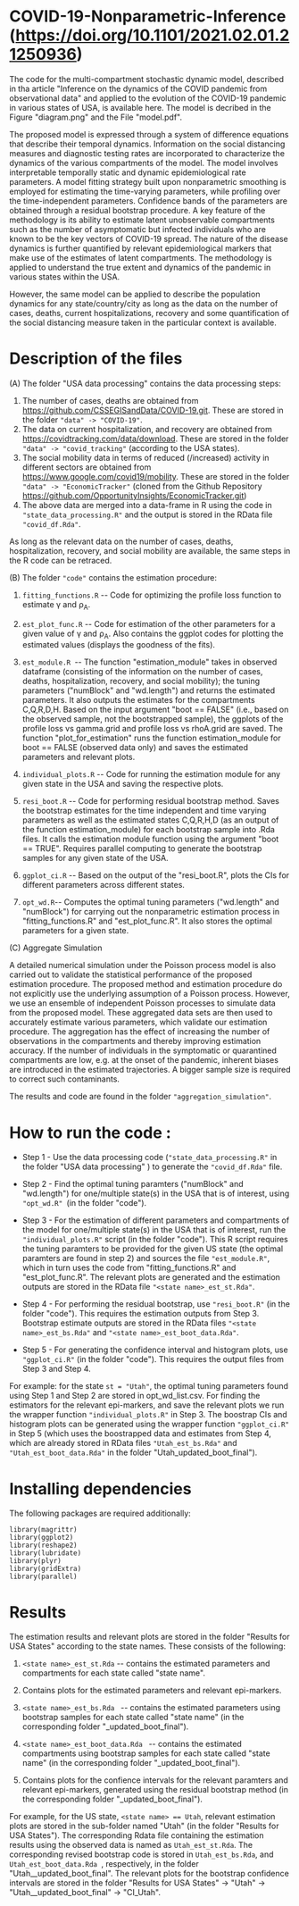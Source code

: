 # COVID-19-Nonparametric-Inference (https://doi.org/10.1101/2021.02.01.21250936)

The code for the multi-compartment stochastic dynamic model,
described in tha article "Inference on the dynamics of the COVID pandemic from observational data" and 
applied to the evolution of the COVID-19 pandemic in various states of USA, is available here. The model is decribed in the Figure "diagram.png" and the File "model.pdf".

The proposed  model is expressed through a system of difference equations that describe their temporal dynamics.
Information on the social distancing measures and diagnostic testing rates are incorporated to characterize the dynamics of the various compartments of the model.
The model involves interpretable temporally static and dynamic epidemiological rate parameters. 
A model fitting strategy built upon nonparametric smoothing is employed for estimating the time-varying parameters, while profiling over the time-independent parameters.
Confidence bands of the parameters are obtained through a residual bootstrap procedure. 
A key feature of the methodology is its ability to estimate latent unobservable compartments such as the number of asymptomatic but infected individuals who are known to be the key vectors of COVID-19 spread.
The nature of the disease dynamics is further quantified by relevant epidemiological markers that make use of the estimates of latent compartments.
The methodology is applied to understand the true extent and dynamics of the pandemic in various states within the USA. 

However, the same model can be applied to describe the population dynamics for any state/country/city as long as the data on the number of cases, deaths, current hospitalizations, recovery and some quantification of the social distancing measure taken in the particular context is available. 


# Description of the files

(A) The folder "USA data processing" contains the data processing steps: 

1. The number of cases, deaths are obtained from https://github.com/CSSEGISandData/COVID-19.git. These are stored in the folder ```"data" -> "COVID-19"```.
2. The data on current hospitalization, and recovery are obtained from https://covidtracking.com/data/download. These are stored in the folder ```"data" -> "covid_tracking"``` (according to the USA states).
3. The social mobility data in terms of reduced (/increased) activity in different sectors are obtained from https://www.google.com/covid19/mobility. 
These are stored in the folder ```"data" -> "EconomicTracker"``` (cloned from the Github Repository https://github.com/OpportunityInsights/EconomicTracker.git)
4. The above data are merged into a data-frame in R using the code in ```"state_data_processing.R"``` and the output is stored in the RData file ```"covid_df.Rda"```.

As long as the relevant data on the number of cases, deaths, hospitalization, recovery, and social mobility are available, the same steps in the R code can be retraced.

(B) The folder ```"code"``` contains the estimation procedure:

1. ```fitting_functions.R``` -- Code for optimizing the profile loss function to estimate γ and ρ<sub>A</sub>.
2. ```est_plot_func.R``` -- Code for estimation of the other parameters  for a given value of γ and ρ<sub>A</sub>. 
Also contains the ggplot codes for plotting the estimated values (displays the goodness of the fits).
3. ```est_module.R ```-- The function "estimation_module" takes in observed dataframe (consisting of the information on the number of cases, deaths, hospitalization, recovery, and social mobility); 
the tuning parameters ("numBlock" and "wd.length") and returns the estimated parameters. It also outputs the estimates for the compartments C,Q,R,D,H.
Based on the input argument "boot == FALSE" (i.e., based on the observed sample, not the bootstrapped sample), the ggplots of the profile loss vs gamma.grid and profile loss vs rhoA.grid are saved.
The function "plot_for_estimation" runs the function estimation_module for boot == FALSE (observed data only) and saves the estimated parameters and relevant plots.
4. ```individual_plots.R``` -- Code for running the estimation module for any given state in the USA and saving the respective plots.  
5. ```resi_boot.R``` -- Code for performing residual bootstrap method. Saves the bootstrap estimates for the time independent and time varying parameters 
as well as the estimated states C,Q,R,H,D (as an output of the function estimation_module) for each bootstrap sample into .Rda files.
It calls the estimation module function using the argument "boot == TRUE". Requires parallel computing to generate the bootstrap samples for any given state of the USA. 
6. ```ggplot_ci.R``` -- Based on the output of the "resi_boot.R", plots the CIs for different parameters across different states. 

7. ```opt_wd.R```-- Computes the optimal tuning parameters ("wd.length" and "numBlock") for carrying out the nonparametric estimation process in "fitting_functions.R" and "est_plot_func.R". It also stores the optimal parameters for a given state.

(C) Aggregate Simulation

A detailed numerical simulation under the Poisson process model is also carried out to validate the statistical performance of the proposed estimation procedure.
The proposed method and estimation procedure do not explicitly use the underlying assumption of a Poisson process. 
However, we use an ensemble of independent Poisson processes to simulate data from the proposed model. 
These aggregated data sets are then used to accurately estimate various parameters, which validate our estimation procedure. 
The aggregation has the effect of increasing the number of observations in the compartments and thereby improving estimation accuracy.
If the number of individuals in the symptomatic or quarantined compartments are low, e.g. at the onset of the pandemic, inherent biases are introduced 
in the estimated trajectories. A bigger sample size is required to correct such contaminants.

The results and code are found in the folder ```"aggregation_simulation"```.


# How to run the code :

* Step 1 - Use the data processing code (```"state_data_processing.R"``` in the folder "USA data processing" ) to generate the ```"covid_df.Rda"``` file.

* Step 2 - Find the optimal tuning paramters ("numBlock" and "wd.length") for one/multiple state(s) in the USA that is of interest, using ```"opt_wd.R" ```(in the folder "code").

* Step 3 - For the estimation of different parameters and compartments of the model for one/multiple state(s) in the USA that is of interest, run the ```"individual_plots.R"``` script (in the folder "code"). 
This R script requires the tuning paramters to be provided for the given US state (the optimal paramters are found in step 2) and sources the file ```"est_module.R"```, 
which in turn uses the code from "fitting_functions.R" and "est_plot_func.R". 
The relevant plots are generated and the estimation outputs are stored in the RData file ```"<state name>_est_st.Rda"```.

* Step 4 - For performing the residual bootstrap, use ```"resi_boot.R"``` (in the folder "code"). This requires the estimation outputs from Step 3.
Bootstrap estimate outputs are stored in the RData files ```"<state name>_est_bs.Rda"``` and ```"<state name>_est_boot_data.Rda"```.

* Step 5 - For generating the confidence interval and histogram plots, use ```"ggplot_ci.R"``` (in the folder "code"). This requires the output files from Step 3 and Step 4.

For example: for the state ```st = "Utah"```, the optimal tuning parameters found using Step 1 and Step 2 are stored in opt_wd_list.csv. For finding the estimators  for the relevant epi-markers, and save the relevant plots we run the wrapper function ```"individual_plots.R"``` in Step 3. The boostrap CIs and histogram plots can be generated using the wrapper function ```"ggplot_ci.R"``` in Step 5 (which uses the boostrapped data and estimates from Step 4, which are already stored in RData files ```"Utah_est_bs.Rda"``` and ```"Utah_est_boot_data.Rda"``` in the folder "Utah_updated_boot_final").


# Installing dependencies

The following packages are required additionally: 
```
library(magrittr)
library(ggplot2)
library(reshape2)
library(lubridate)
library(plyr)
library(gridExtra)
library(parallel)
```
# Results

The estimation results and relevant plots are stored in the folder "Results for USA States" according to the state names. These consists of the following:

1. ``` <state name>_est_st.Rda ``` -- contains the estimated parameters and compartments for each state called "state name".

2. Contains plots for the estimated parameters and relevant epi-markers.


3. ```<state name>_est_bs.Rda ``` -- contains the estimated parameters using bootstrap samples for each state called "state name" (in the corresponding folder "<state name>_updated_boot_final").

  
4. ```<state name>_est_boot_data.Rda ``` -- contains the estimated compartments using bootstrap samples for each state called "state name" (in the corresponding folder "<state name>_updated_boot_final").

5. Contains plots for the confience intervals for the relevant paramters and relevant epi-markers, generated using the residual bootstrap method (in the corresponding folder "<state name>_updated_boot_final").



For example, for the US state, ```<state name> == Utah```, relevant estimation plots are stored in the sub-folder named "Utah" (in the folder "Results for USA States").
The corresponding Rdata file containing the estimation results using the observed data is named  as ```Utah_est_st.Rda```. The corresponding revised bootstrap code is stored in ```Utah_est_bs.Rda```,  and ```Utah_est_boot_data.Rda ```, respectively, in the folder "Utah__updated_boot_final".
The relevant plots for the bootstrap confidence intervals are stored in the folder "Results for USA States" -> "Utah" -> "Utah__updated_boot_final" -> "CI_Utah". 



